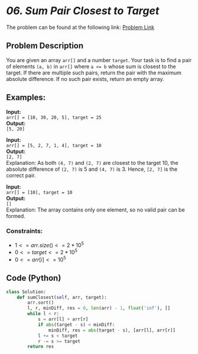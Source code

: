 # *06. Sum Pair Closest to Target*

The problem can be found at the following link: [Problem Link](https://www.geeksforgeeks.org/problems/pair-in-array-whose-sum-is-closest-to-x1124/1)

## Problem Description

You are given an array `arr[]` and a number `target`. Your task is to find a pair of elements `(a, b)` in `arr[]` where `a <= b` whose sum is closest to the target. If there are multiple such pairs, return the pair with the maximum absolute difference. If no such pair exists, return an empty array.

## Examples:

**Input:**  
`arr[] = [10, 30, 20, 5], target = 25`  
**Output:**  
`[5, 20]`

**Input:**  
`arr[] = [5, 2, 7, 1, 4], target = 10`  
**Output:**  
`[2, 7]`  
Explanation: As both `(4, 7)` and `(2, 7)` are closest to the target 10, the absolute difference of `(2, 7)` is 5 and `(4, 7)` is 3. Hence, `[2, 7]` is the correct pair.

**Input:**  
`arr[] = [10], target = 10`  
**Output:**  
`[]`  
Explanation: The array contains only one element, so no valid pair can be formed.

### Constraints:
- $`1 <= arr.size() <= 2*10^5`$
- $`0 <= target <= 2*10^5`$
- $`0 <= arr[i] <= 10^5`$
## Code (Python)

```python
class Solution:
    def sumClosest(self, arr, target):
        arr.sort()
        l, r, minDiff, res = 0, len(arr) - 1, float('inf'), []
        while l < r:
            s = arr[l] + arr[r]
            if abs(target - s) < minDiff:
                minDiff, res = abs(target - s), [arr[l], arr[r]]
            l += s < target
            r -= s >= target
        return res
```
